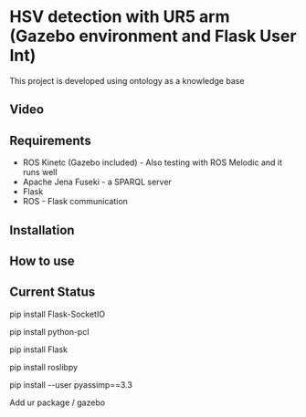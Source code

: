 HSV detection with UR5 arm (Gazebo environment and Flask User Int)
==================================================================
This project is developed using ontology as a knowledge base 

## Video

## Requirements
* ROS Kinetc (Gazebo included) - Also testing with ROS Melodic and it runs well
* Apache Jena Fuseki - a SPARQL server
* Flask
* ROS - Flask communication
## Installation

## How to use

## Current Status
pip install Flask-SocketIO

pip install python-pcl

pip install Flask

pip install roslibpy

pip install --user pyassimp==3.3

Add ur package / gazebo
